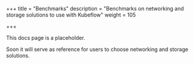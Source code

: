 +++
title = "Benchmarks"
description = "Benchmarks on networking and storage solutions to use with Kubeflow"
weight = 105
                    
+++

This docs page is a placeholder. 
 
Soon it will serve as reference for users to choose networking and storage solutions.